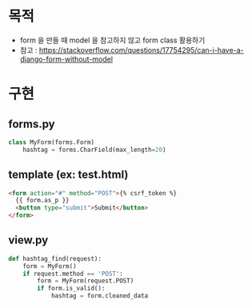 # 목적
- form 을 만들 때 model 을 참고하지 않고 form class 활용하기
- 참고 : https://stackoverflow.com/questions/17754295/can-i-have-a-django-form-without-model

# 구현
## forms.py
```python
class MyForm(forms.Form)
    hashtag = forms.CharField(max_length=20)
```

## template (ex: test.html)
```html
<form action="#" method="POST">{% csrf_token %}
  {{ form.as_p }}
  <button type="submit">Submit</button>
</form>
```

## view.py
```python
def hashtag_find(request):
    form = MyForm()
    if request.method == 'POST':
        form = MyForm(request.POST)
        if form.is_valid():
            hashtag = form.cleaned_data
```
